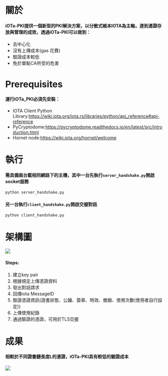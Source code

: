 
# 關於
#### iOTa-PKI提供一個新型的PKI解決方案，以分散式帳本IOTA為主軸，達到憑證存放與管理的成效，透過iOTa-PKI可以做到：
* 去中心化
* 沒有上傳成本(gas 花費)
* 驗證成本較低
* 免於單點CA所受的危害

# Prerequisites
#### 運行iOTa_PKI必須先安裝：
* IOTA Client Python Library:https://wiki.iota.org/iota.rs/libraries/python/api_reference#api-reference
* PyCryptodome:https://pycryptodome.readthedocs.io/en/latest/src/introduction.html
* Hornet node:https://wiki.iota.org/hornet/welcome

# 執行
#### 需具備兩台載相同網路下的主機，其中一台先執行`server_handshake.py`開啟socket服務
`python server_handshake.py`


#### 另一台執行`client_handshake.py`開啟交握對話

`python client_handshake.py`
# 架構圖
![](https://i.imgur.com/QdES86M.png)

#### Steps:
1. 建立key pair
2. 根據規定上傳憑證資料
3. 發出對話請求
4. 回傳iota MessageID
5. 驗證憑證資訊(證書狀態、公鑰、簽章、時效、撤銷、使用次數(使用者自行設定))
6. 上傳使用紀錄
7. 通過驗證的憑證，可用於TLS交握

# 成果
#### 相較於不同證書鏈長度L的憑證，iOTa-PKI具有較低的驗證成本
![](https://i.imgur.com/eOdqKzj.jpg)





